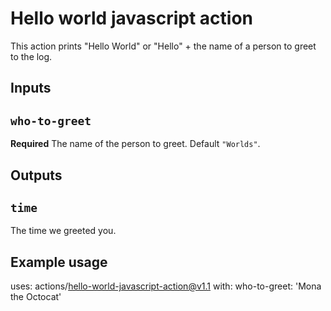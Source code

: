 # Hello world javascript action

This action prints "Hello World" or "Hello" + the name of a person to greet to the log.

## Inputs

## `who-to-greet`

**Required** The name of the person to greet. Default `"Worlds"`.

## Outputs

## `time`

The time we greeted you.

## Example usage

uses: actions/hello-world-javascript-action@v1.1
with:
  who-to-greet: 'Mona the Octocat'
